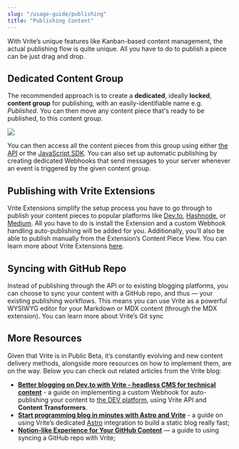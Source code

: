 ```yaml
---
slug: "/usage-guide/publishing"
title: "Publishing Content"
---
```


With Vrite’s unique features like Kanban-based content management, the actual publishing flow is quite unique. All you have to do to publish a piece can be just drag and drop.

## Dedicated Content Group

The recommended approach is to create a **dedicated**, ideally **locked**, **content group** for publishing, with an easily-identifiable name e.g. _Published_. You can then move any content piece that's ready to be published, to this content group.

![](https://assets.vrite.io/6409e82d7dfc74cef7a72e0d/OwTKZrTdtlFUTAKUZrLlg.png)

You can then access all the content pieces from this group using either [the API](https://generator.swagger.io/?url=https://api.vrite.io/swagger.json) or the [JavaScript SDK](https://github.com/vriteio/sdk-js). You can also set up automatic publishing by creating dedicated Webhooks that send messages to your server whenever an event is triggered by the given content group.

## Publishing with Vrite Extensions

Vrite Extensions simplify the setup process you have to go through to publish your content pieces to popular platforms like [Dev.to](https://dev.to/), [Hashnode](https://hashnode.com/), or [Medium](https://medium.com/). All you have to do is install the Extension and a custom Webhook handling auto-publishing will be added for you. Additionally, you’ll also be able to publish manually from the Extension’s Content Piece View. You can learn more about Vrite Extensions [here](/vrite-extensions).

## Syncing with GitHub Repo

Instead of publishing through the API or to existing blogging platforms, you can choose to sync your content with a GitHub repo, and thus — your existing publishing workflows. This means you can use Vrite as a powerful WYSIWYG editor for your Markdown or MDX content (through the MDX extension). You can learn more about Vrite’s Git sync

## More Resources

Given that Vrite is in Public Beta, it’s constantly evolving and new content delivery methods, alongside more resources on how to implement them, are on the way. Below you can check out related articles from the Vrite blog:

- **[Better blogging on Dev.to with Vrite - headless CMS for technical content](https://vrite.io/blog/better-blogging-on-dev-to-with-vrite-headless-cms-for-technical-content/)** - a guide on implementing a custom Webhook for auto-publishing your content to [the DEV platform](https://dev.to/), using Vrite API and **Content Transformers**.
- **[Start programming blog in minutes with Astro and Vrite](https://vrite.io/blog/start-programming-blog-in-minutes-with-astro-and-vrite/)** - a guide on using Vrite’s dedicated [Astro](https://astro.build/) integration to build a static blog really fast;
- **[Notion-like Experience for Your GitHub Content](https://vrite.io/blog/notion-like-experience-for-your-git-hub-content/)** — a guide to using syncing a GitHub repo with Vrite;